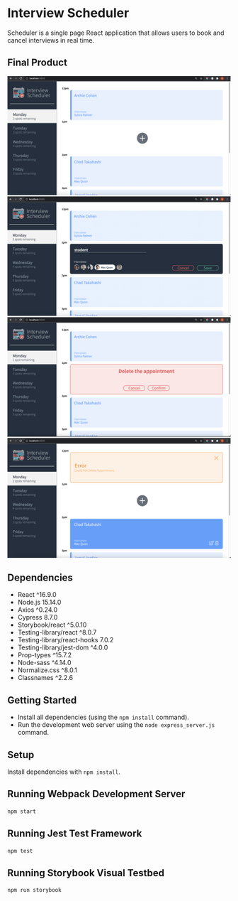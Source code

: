 # Interview Scheduler

Scheduler is a single page React application that allows users to book and cancel interviews in real time.


## Final Product

!["Screenshot of URLs page"](https://github.com/nsagias/scheduler/blob/master/docs/screen_1_main.png)
!["Screenshot of URLs page"](https://github.com/nsagias/scheduler/blob/master/docs/screen_2_add.png)
!["Screenshot of URLs page"](https://github.com/nsagias/scheduler/blob/master/docs/screen_3_confirm.png)
!["Screenshot of URLs page"](https://github.com/nsagias/scheduler/blob/master/docs/screen_4_error.png)



## Dependencies
- React                       ^16.9.0 
- Node.js                      15.14.0
- Axios                       ^0.24.0
- Cypress                      8.7.0
- Storybook/react             ^5.0.10
- Testing-library/react       ^8.0.7
- Testing-library/react-hooks  7.0.2
- Testing-library/jest-dom    ^4.0.0
- Prop-types                  ^15.7.2
- Node-sass                   ^4.14.0
- Normalize.css               ^8.0.1
- Classnames                  ^2.2.6


## Getting Started

- Install all dependencies (using the `npm install` command).
- Run the development web server using the `node express_server.js` command.

## Setup

Install dependencies with `npm install`.

## Running Webpack Development Server

```sh
npm start
```

## Running Jest Test Framework

```sh
npm test
```

## Running Storybook Visual Testbed

```sh
npm run storybook
```

